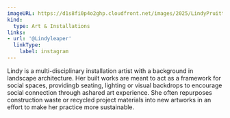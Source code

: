 ```yaml
---
imageURL: https://d1s8fi0p4o2ghp.cloudfront.net/images/2025/LindyPruitt.jpg
kind:
  type: Art & Installations
links:
- url: '@Lindyleaper'
  linkType:
    label: instagram
---
```

Lindy is a multi-disciplinary installation artist with a background in landscape architecture. Her built works are meant to act as a framework for social spaces, providingb seating, lighting or visual backdrops to encourage social connection through ashared art experience. She  often repurposes construction waste or recycled project materials into new artworks in an effort to make her practice more sustainable.